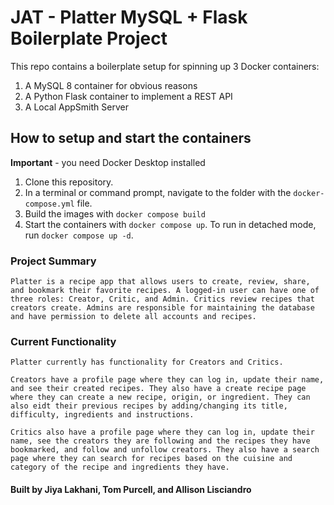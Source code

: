 # JAT - Platter MySQL + Flask Boilerplate Project

This repo contains a boilerplate setup for spinning up 3 Docker containers: 
1. A MySQL 8 container for obvious reasons
2. A Python Flask container to implement a REST API
3. A Local AppSmith Server

## How to setup and start the containers
**Important** - you need Docker Desktop installed

1. Clone this repository.  
2. In a terminal or command prompt, navigate to the folder with the `docker-compose.yml` file.  
3. Build the images with `docker compose build`
4. Start the containers with `docker compose up`.  To run in detached mode, run `docker compose up -d`. 

### Project Summary

    Platter is a recipe app that allows users to create, review, share, and bookmark their favorite recipes. A logged-in user can have one of three roles: Creator, Critic, and Admin. Critics review recipes that creators create. Admins are responsible for maintaining the database and have permission to delete all accounts and recipes.

### Current Functionality

    Platter currently has functionality for Creators and Critics. 

    Creators have a profile page where they can log in, update their name, and see their created recipes. They also have a create recipe page where they can create a new recipe, origin, or ingredient. They can also eidt their previous recipes by adding/changing its title, difficulty, ingredients and instructions.  

    Critics also have a profile page where they can log in, update their name, see the creators they are following and the recipes they have bookmarked, and follow and unfollow creators. They also have a search page where they can search for recipes based on the cuisine and category of the recipe and ingredients they have.

#### Built by Jiya Lakhani, Tom Purcell, and Allison Lisciandro







